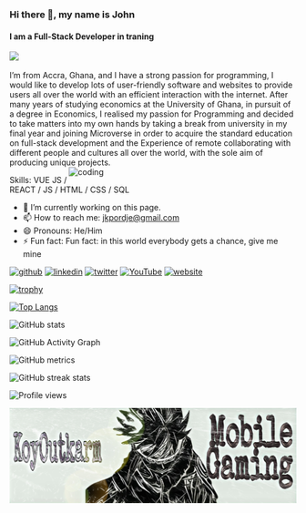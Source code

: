 ### Hi there 👋, my name is John
#### I am a Full-Stack Developer in traning
<img src="https://indoanalytica.com/static/images/bannerr.gif">


I’m from Accra, Ghana, and I have a strong passion for programming, I would like to develop lots of user-friendly software and websites to provide users all over the world with an efficient interaction with the internet. After many years of studying economics at the University of Ghana, in pursuit of a degree in Economics, I realised my passion for Programming and decided to take matters into my own hands by taking a break from university in my final year and joining Microverse
in order to acquire the standard education on full-stack development and the Experience of remote collaborating with different people and cultures all over the world, with the sole aim of producing unique projects. <img align="right" alt="coding" width="400" src="https://camo.githubusercontent.com/5ddf73ad3a205111cf8c686f687fc216c2946a75005718c8da5b837ad9de78c9/68747470733a2f2f7468756d62732e6766796361742e636f6d2f4576696c4e657874446576696c666973682d736d616c6c2e676966">


Skills: VUE JS / REACT / JS / HTML / CSS / SQL

- 🔭 I’m currently working on this page. 
- 📫 How to reach me: jkpordje@gmail.com  
- 😄 Pronouns: He/Him 
- ⚡ Fun fact: Fun fact: in this world everybody gets a chance, give me mine 


[<img src='https://cdn.jsdelivr.net/npm/simple-icons@3.0.1/icons/github.svg' alt='github' height='40'>](https://github.com/Outkarm)  [<img src='https://cdn.jsdelivr.net/npm/simple-icons@3.0.1/icons/linkedin.svg' alt='linkedin' height='40'>](https://www.linkedin.com/in/john-kpordje-866749241/)  [<img src='https://cdn.jsdelivr.net/npm/simple-icons@3.0.1/icons/twitter.svg' alt='twitter' height='40'>](https://twitter.com/outkarm)  [<img src='https://cdn.jsdelivr.net/npm/simple-icons@3.0.1/icons/youtube.svg' alt='YouTube' height='40'>](https://www.youtube.com/channel/UC70wbFILUfwdD0DHnWvlX9Q)  [<img src='https://cdn.jsdelivr.net/npm/simple-icons@3.0.1/icons/icloud.svg' alt='website' height='40'>](https://outkarm.github.io/mobile-device-portfolio/)  

[![trophy](https://github-profile-trophy.vercel.app/?username=Outkarm)](https://github.com/ryo-ma/github-profile-trophy)

[![Top Langs](https://github-readme-stats.vercel.app/api/top-langs/?username=Outkarm)](https://github.com/anuraghazra/github-readme-stats)

![GitHub stats](https://github-readme-stats.vercel.app/api?username=Outkarm&show_icons=true)  

![GitHub Activity Graph](https://activity-graph.herokuapp.com/graph?username=Outkarm)  

![GitHub metrics](https://metrics.lecoq.io/Outkarm)  

![GitHub streak stats](https://github-readme-streak-stats.herokuapp.com/?user=Outkarm)  

![Profile views](https://gpvc.arturio.dev/Outkarm) 

![I am a Full-Stack Developer in traning](https://github.com/Outkarm/Outkarm/blob/main/1662222299751.jpg)

